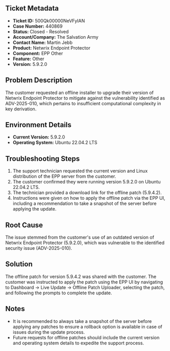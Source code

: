 ## Ticket Metadata
- **Ticket ID:** 500Qk00000NeVFyIAN
- **Case Number:** 440869
- **Status:** Closed - Resolved
- **Account/Company:** The Salvation Army
- **Contact Name:** Martin Jebb
- **Product:** Netwrix Endpoint Protector
- **Component:** EPP Other
- **Feature:** Other
- **Version:** 5.9.2.0

## Problem Description
The customer requested an offline installer to upgrade their version of Netwrix Endpoint Protector to mitigate against the vulnerability identified as ADV-2025-010, which pertains to insufficient computational complexity in key derivation.

## Environment Details
- **Current Version:** 5.9.2.0
- **Operating System:** Ubuntu 22.04.2 LTS

## Troubleshooting Steps
1. The support technician requested the current version and Linux distribution of the EPP server from the customer.
2. The customer confirmed they were running version 5.9.2.0 on Ubuntu 22.04.2 LTS.
3. The technician provided a download link for the offline patch (5.9.4.2).
4. Instructions were given on how to apply the offline patch via the EPP UI, including a recommendation to take a snapshot of the server before applying the update.

## Root Cause
The issue stemmed from the customer's use of an outdated version of Netwrix Endpoint Protector (5.9.2.0), which was vulnerable to the identified security issue (ADV-2025-010).

## Solution
The offline patch for version 5.9.4.2 was shared with the customer. The customer was instructed to apply the patch using the EPP UI by navigating to Dashboard -> Live Update -> Offline Patch Uploader, selecting the patch, and following the prompts to complete the update.

## Notes
- It is recommended to always take a snapshot of the server before applying any patches to ensure a rollback option is available in case of issues during the update process.
- Future requests for offline patches should include the current version and operating system details to expedite the support process.
